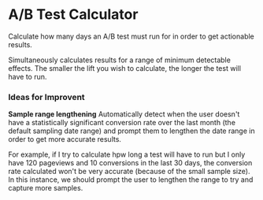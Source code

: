 # A/B Test Calculator

Calculate how many days an A/B test must run for in order to get actionable results.

Simultaneously calculates results for a range of minimum detectable effects.
The smaller the lift you wish to calculate, the longer the test will have to run.

### Ideas for Improvent

**Sample range lengthening**
Automatically detect when the user doesn't have a statistically significant
conversion rate over the last month (the default sampling date range) and
prompt them to lengthen the date range in order to get more accurate results.

For example, if I try to calculate hpw long a test will have to run but I only
have 120 pageviews and 10 conversions in the last 30 days, the conversion rate
calculated won't be very accurate (because of the small sample size). In this
instance, we should prompt the user to lengthen the range to try and capture
more samples.
